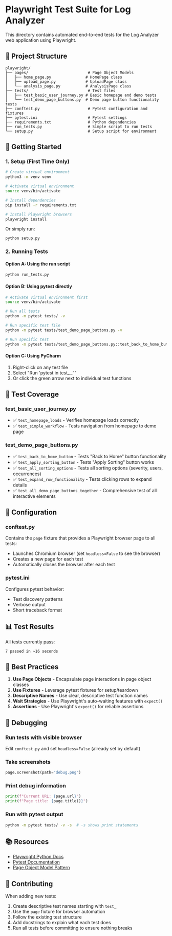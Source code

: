 # Playwright Test Suite for Log Analyzer

This directory contains automated end-to-end tests for the Log Analyzer web application using Playwright.

## 📁 Project Structure

```
playwright/
├── pages/                          # Page Object Models
│   ├── home_page.py               # HomePage class
│   ├── upload_page.py             # UploadPage class
│   └── analysis_page.py           # AnalysisPage class
├── tests/                          # Test files
│   ├── test_basic_user_journey.py # Basic homepage and demo tests
│   └── test_demo_page_buttons.py  # Demo page button functionality tests
├── conftest.py                     # Pytest configuration and fixtures
├── pytest.ini                      # Pytest settings
├── requirements.txt                # Python dependencies
├── run_tests.py                    # Simple script to run tests
└── setup.py                        # Setup script for environment
```

## 🚀 Getting Started

### 1. Setup (First Time Only)

```bash
# Create virtual environment
python3 -m venv venv

# Activate virtual environment
source venv/bin/activate

# Install dependencies
pip install -r requirements.txt

# Install Playwright browsers
playwright install
```

Or simply run:
```bash
python setup.py
```

### 2. Running Tests

#### Option A: Using the run script
```bash
python run_tests.py
```

#### Option B: Using pytest directly
```bash
# Activate virtual environment first
source venv/bin/activate

# Run all tests
python -m pytest tests/ -v

# Run specific test file
python -m pytest tests/test_demo_page_buttons.py -v

# Run specific test
python -m pytest tests/test_demo_page_buttons.py::test_back_to_home_button -v
```

#### Option C: Using PyCharm
1. Right-click on any test file
2. Select "Run 'pytest in test_...'"
3. Or click the green arrow next to individual test functions

## 📝 Test Coverage

### test_basic_user_journey.py
- ✅ `test_homepage_loads` - Verifies homepage loads correctly
- ✅ `test_simple_workflow` - Tests navigation from homepage to demo page

### test_demo_page_buttons.py
- ✅ `test_back_to_home_button` - Tests "Back to Home" button functionality
- ✅ `test_apply_sorting_button` - Tests "Apply Sorting" button works
- ✅ `test_all_sorting_options` - Tests all sorting options (severity, users, occurrences)
- ✅ `test_expand_row_functionality` - Tests clicking rows to expand details
- ✅ `test_all_demo_page_buttons_together` - Comprehensive test of all interactive elements

## 🔧 Configuration

### conftest.py
Contains the `page` fixture that provides a Playwright browser page to all tests:
- Launches Chromium browser (set `headless=False` to see the browser)
- Creates a new page for each test
- Automatically closes the browser after each test

### pytest.ini
Configures pytest behavior:
- Test discovery patterns
- Verbose output
- Short traceback format

## 📊 Test Results

All tests currently pass:
```
7 passed in ~16 seconds
```

## 🎯 Best Practices

1. **Use Page Objects** - Encapsulate page interactions in page object classes
2. **Use Fixtures** - Leverage pytest fixtures for setup/teardown
3. **Descriptive Names** - Use clear, descriptive test function names
4. **Wait Strategies** - Use Playwright's auto-waiting features with `expect()`
5. **Assertions** - Use Playwright's `expect()` for reliable assertions

## 🐛 Debugging

### Run tests with visible browser
Edit `conftest.py` and set `headless=False` (already set by default)

### Take screenshots
```python
page.screenshot(path="debug.png")
```

### Print debug information
```python
print(f"Current URL: {page.url}")
print(f"Page title: {page.title()}")
```

### Run with pytest output
```bash
python -m pytest tests/ -v -s  # -s shows print statements
```

## 📚 Resources

- [Playwright Python Docs](https://playwright.dev/python/)
- [Pytest Documentation](https://docs.pytest.org/)
- [Page Object Model Pattern](https://playwright.dev/python/docs/pom)

## 🤝 Contributing

When adding new tests:
1. Create descriptive test names starting with `test_`
2. Use the `page` fixture for browser automation
3. Follow the existing test structure
4. Add docstrings to explain what each test does
5. Run all tests before committing to ensure nothing breaks
